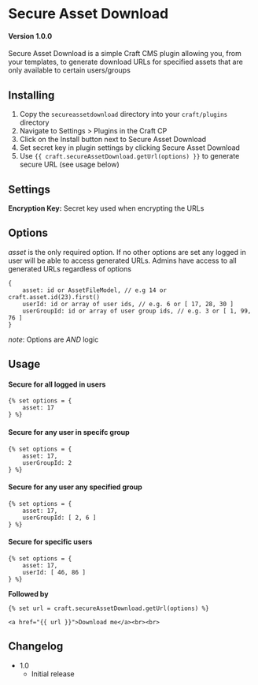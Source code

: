 # Secure Asset Download
#### Version 1.0.0

Secure Asset Download is a simple Craft CMS plugin allowing you, from your templates, to generate download URLs for specified assets that are only available to certain users/groups

## Installing

1. Copy the `secureassetdownload` directory into your `craft/plugins` directory
2. Navigate to Settings > Plugins in the Craft CP
3. Click on the Install button next to Secure Asset Download
4. Set secret key in plugin settings by clicking Secure Asset Download
4. Use `{{ craft.secureAssetDownload.getUrl(options) }}` to generate secure URL (see usage below)

## Settings

**Encryption Key:** Secret key used when encrypting the URLs

## Options

*asset* is the only required option. If no other options are set any logged in user will be able to access generated URLs.
Admins have access to all generated URLs regardless of options

```
{
	asset: id or AssetFileModel, // e.g 14 or craft.asset.id(23).first()
	userId: id or array of user ids, // e.g. 6 or [ 17, 28, 30 ]
	userGroupId: id or array of user group ids, // e.g. 3 or [ 1, 99, 76 ]
}
```

_note_: Options are *AND* logic

## Usage

#### Secure for all logged in users ####

```
{% set options = {
	asset: 17
} %}
```

#### Secure for any user in specifc group  ####

```
{% set options = {
	asset: 17,
	userGroupId: 2
} %}
```

#### Secure for any user any specified group  ####

```
{% set options = {
	asset: 17,
	userGroupId: [ 2, 6 ]
} %}
```

#### Secure for specific users  ####

```
{% set options = {
	asset: 17,
	userId: [ 46, 86 ]
} %}
```

**Followed by**
```
{% set url = craft.secureAssetDownload.getUrl(options) %}

<a href="{{ url }}">Download me</a><br><br>
```

## Changelog

* 1.0
	* Initial release